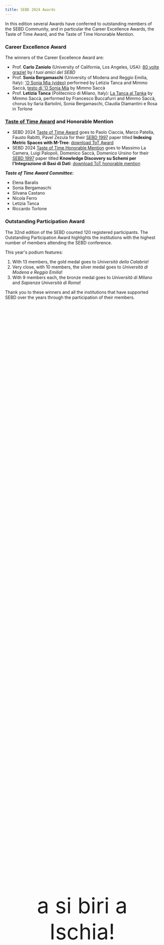 ```yaml
---
title: SEBD 2024 Awards
---
```


In this edition several Awards have conferred to outstanding members of the SEBD Community, and in particular the Career Excellence Awards, the Taste of Time Award, and the Taste of Time Honorable Mention.

### Career Excellence Award

The winners of the Career Excellence Award are:

- Prof. **Carlo Zaniolo** (University of California, Los Angeles, USA): [80 volte grazie!](https://sebd2024.unica.it/80_volte_grazie.jpg) by _I tuoi amici del SEBD_
- Prof. **Sonia Bergamaschi** (University of Modena and Reggio Emilia, Italy): ['O Sonia Mia (video)](https://drive.google.com/file/d/1gu9bej_8VdtI9Vwiyw3fLPUOvF7tx5a2/view?usp=sharing) performed by Letizia Tanca and Mimmo Saccà, [testo di 'O Sonia Mia](https://sebd2024.unica.it/O_Sonia_mia.pdf) by Mimmo Saccà
- Prof. **Letizia Tanca** (Politecnico di Milano, Italy): [La Tanca al Tanka](https://sebd2024.unica.it/La_Tanca_al_Tanka.pdf) by Mimmo Saccà, performed by Francesco Buccafurri and Mimmo Saccà, chorus by Ilaria Bartolini, Sonia Bergamaschi, Claudia Diamantini e Rosa in Torlone


### [Taste of Time Award](./tta) and Honorable Mention
- SEBD 2024 [Taste of Time Award](./tta) goes to Paolo Ciaccia, Marco Patella, Fausto Rabitti, Pavel Zezula for their [SEBD 1997](https://dblp.org/db/conf/sebd/sebd1997.html) paper titled **Indexing Metric Spaces with M-Tree**: [download ToT Award](https://sebd2024.unica.it/tta-award.pdf)
- SEBD 2024 [Taste of Time Honorable Mention](./tta) goes to Massimo La Camera, Luigi Palopoli, Domenico Saccà, Domenico Ursino for their [SEBD 1997](https://dblp.org/db/conf/sebd/sebd1997.html) paper titled **Knowledge Discovery su Schemi per l'Integrazione di Basi di Dati**: [download ToT honorable mention](https://sebd2024.unica.it/tta-mention.pdf)

**_Taste of Time Award Committee:_**
- Elena Baralis
- Sonia Bergamaschi
- Silvana Castano
- Nicola Ferro
- Letizia Tanca
- Riccardo Torlone

<div id="participation"></div>

### Outstanding Participation Award
The 32nd edition of the SEBD counted 120 registered participants. The Outstanding Participation Award highlights the institutions with the highest number of members attending the SEBD conference. 

This year's podium features:

1. With 13 members, the gold medal goes to _Università della Calabria_!
2. Very close, with 10 members, the silver medal goes to _Università di Modena e Reggio Emilia_!
3. With 9 members each, the bronze medal goes to _Università di Milano_ and _Sapienza Università di Roma_!

Thank you to these winners and all the institutions that have supported SEBD over the years through the participation of their members. 

<div style="display: flex; justify-content: center; align-items: center; height: 100vh; font-size: 5em; text-align: center;">
a si biri a Ischia!
</div>
